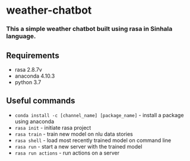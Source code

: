 # weather-chatbot

### This a simple weather chatbot built using rasa in Sinhala language.

## Requirements
* rasa 2.8.7v
* anaconda 4.10.3
* python 3.7 

## Useful commands

* `conda install -c [channel_name] [package_name]` - install a package using anaconda
* `rasa init` - initiate rasa project 
* `rasa train` - train new model on nlu data stories
* `rasa shell` - load most recently trained model on command line
* `rasa run` -  start a new server with the trained model
* `rasa run actions` - run actions on a server
